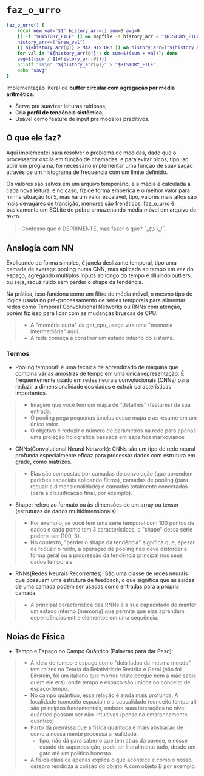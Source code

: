 # `faz_o_urro`

```bash
faz_o_urro() {
    local new_val="$1" history_arr=() sum=0 avg=0
    [[ -f "$HISTORY_FILE" ]] && mapfile -t history_arr < "$HISTORY_FILE"
    history_arr+=("$new_val")
    (( ${#history_arr[@]} > MAX_HISTORY )) && history_arr=("${history_arr[@]: -$MAX_HISTORY}")
    for val in "${history_arr[@]}"; do sum=$((sum + val)); done
    avg=$((sum / ${#history_arr[@]}))
    printf "%s\n" "${history_arr[@]}" > "$HISTORY_FILE"
    echo "$avg"
}
```
Implementação literal de **buffer circular com agregação por média aritmética**.
* Serve pra suavizar leituras ruidosas;
* Cria **perfil de tendência sistêmica**;
* Usável como feature de input pra modelos preditivos.

## O que ele faz?

Aqui implementei para resolver o problema de medidas, dado que o processador oscila em função de chamadas, e para evitar picos, tipo, ao abrir um programa, foi necessário implementar uma função de suavisação através de um histograma de frequencia com um limite definido.

Os valores são salvos em um arquivo temporário, e a média é calculada a cada nova leitura, e no caso, fiz de forma emperica e o melhor valor para minha situação foi 5, mas há um valor escalável, tipo, valores mais altos são mais devagares de transição, menores são frenéticos.
faz_o_urro é basicamente um SQLite de pobre armazenando média móvel em arquivo de texto. 
> Confesso que é DEPRIMENTE, mas fazer o que? ¯\_(ツ)_/¯.

## Analogia com NN

Explicando de forma simples, é janela deslizante temporal, tipo uma camada de average pooling numa CNN, mas aplicada ao tempo em vez do espaço, agregando múltiplos inputs ao longo do tempo e diluindo outliers, ou seja, reduz ruído sem perder o shape da tendência.

Na prática, isso funciona como um filtro de média móvel, o mesmo tipo de lógica usada no pré-processamento de séries temporais para alimentar redes como Temporal Convolutional Networks ou RNNs com atenção, porém fiz isso para lidar com as mudanças bruscas de CPU.
>- A "memória curta" da get_cpu_usage vira uma "memória intermediária" aqui.
> - A rede começa a construir um estado interno do sistema.

### Termos

- Pooling temporal: é uma técnica de aprendizado de máquina que combina várias amostras de tempo em uma única representação. É frequentemente usado em redes neurais convolucionais (CNNs) para reduzir a dimensionalidade dos dados e extrair características importantes.
> - Imagine que você tem um mapa de "detalhes" (features) da sua entrada. 
> - O pooling pega pequenas janelas desse mapa e as resume em um único valor.
> - O objetivo é reduzir o número de parâmetros na rede para apenas uma projeção holografica baseada em espelhos markovianos
- CNNs(Convolutional Neural Network): CNNs são um tipo de rede neural profunda especialmente eficaz para processar dados com estrutura em grade, como matrizes.
> - Elas são compostas por camadas de convolução (que aprendem padrões espaciais aplicando filtros), camadas de pooling (para reduzir a dimensionalidade) e camadas totalmente conectadas (para a classificação final, por exemplo).
- Shape: refere ao formato ou às dimensões de um array ou tensor (estruturas de dados multidimensionais).
> - Por exemplo, se você tem uma série temporal com 100 pontos de dados e cada ponto tem 3 características, o "shape" dessa série poderia ser (100, 3).
> - No contexto, "perder o shape da tendência" significa que, apesar de reduzir o ruído, a operação de pooling não deve distorcer a forma geral ou a progressão da tendência principal nos seus dados temporais.
- RNNs(Redes Neurais Recorrentes): São uma classe de redes neurais que possuem uma estrutura de feedback, o que significa que as saídas de uma camada podem ser usadas como entradas para a própria camada.
> - A principal característica das RNNs é a sua capacidade de manter um estado interno (memória) que permite que elas aprendam dependências entre elementos em uma sequência.

## Noias de Física

- Tempo e Espaço no Campo Quântico (Palavras para dar Peso):
> - A ideia de tempo e espaço como "dois lados da mesma moeda" tem raízes na Teoria da Relatividade Restrita e Geral (não foi Einstein, foi um italiano que morreu triste porque nem a mãe sabia quem ele era), onde tempo e espaço são unidos no conceito de espaço-tempo.
> - No campo quântico, essa relação é ainda mais profunda. A localidade (conceito espacial) e a causalidade (conceito temporal) são princípios fundamentais, embora suas interações no nível quântico possam ser não-intuitivas (pense no emaranhamento quântico).
> - Parto da premissa que a física quantoca é mais abstração de como a nossa mente processa a realidade, 
>   - tipo, não dá para saber o que tem atrás da parede, e nesse estado de superposição, pode ter literalmente tudo, desde um gato até um politico honesto 
> - A física clássica apenas explica o que acontece e como o nosso cérebro rendiriza a colisão do objeto A com objeto B por exemplo.